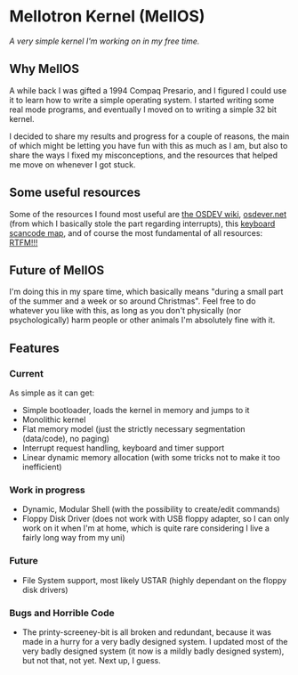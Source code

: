 # Mellotron Kernel (MellOS)
*A very simple kernel I'm working on in my free time.* 
## Why MellOS
A while back I was gifted a 1994 Compaq Presario, and I figured I could use it to learn how to write a simple operating system. I started writing some real mode programs, and eventually I moved on to writing a simple 32 bit kernel. 

I decided to share my results and progress for a couple of reasons, the main of which might be letting you have fun with this as much as I am, but also to share the ways I fixed my misconceptions, and the resources that helped me move on whenever I got stuck.

## Some useful resources
Some of the resources I found most useful are [the OSDEV wiki](https://wiki.osdev.org/Main_Page), [osdever.net](http://www.osdever.net/tutorials/) (from which I basically stole the part regarding interrupts), this [keyboard scancode map](https://www.win.tue.nl/~aeb/linux/kbd/scancodes-1.html), and of course the most fundamental of all resources: [RTFM!!!](https://software.intel.com/content/www/us/en/develop/download/intel-64-and-ia-32-architectures-sdm-combined-volumes-3a-3b-3c-and-3d-system-programming-guide.html)

## Future of MellOS
I'm doing this in my spare time, which basically means "during a small part of the summer and a week or so around Christmas". Feel free to do whatever you like with this, as long as you don't physically (nor psychologically) harm people or other animals I'm absolutely fine with it.

## Features
### Current
As simple as it can get:

- Simple bootloader, loads the kernel in memory and jumps to it
- Monolithic kernel
- Flat memory model (just the strictly necessary segmentation (data/code), no paging)
- Interrupt request handling, keyboard and timer support
- Linear dynamic memory allocation (with some tricks not to make it too inefficient)


### Work in progress
- Dynamic, Modular Shell (with the possibility to create/edit commands)
- Floppy Disk Driver (does not work with USB floppy adapter, so I can only work on it when I'm at home, which is quite rare considering I live a fairly long way from my uni)

### Future
- File System support, most likely USTAR (highly dependant on the floppy disk drivers)

### Bugs and Horrible Code
- The printy-screeney-bit is all broken and redundant, because it was made in a hurry for a very badly designed system. I updated most of the very badly designed system (it now is a mildly badly designed system), but not that, not yet. Next up, I guess.
